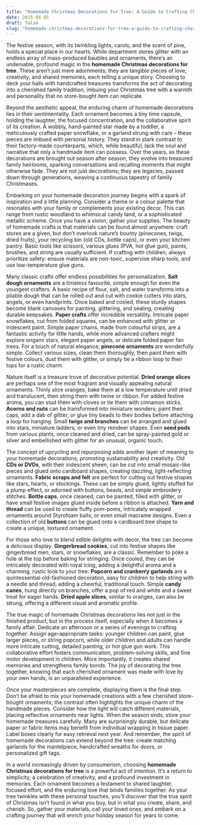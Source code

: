 ```yaml
---
title: "Homemade Christmas Decorations for Tree: A Guide to Crafting Cherished Holiday Memories"
date: 2025-04-05
draft: false
slug: "homemade-christmas-decorations-for-tree-a-guide-to-crafting-cherished-holiday-memories" 
---
```


The festive season, with its twinkling lights, carols, and the scent of pine, holds a special place in our hearts. While department stores glitter with an endless array of mass-produced baubles and ornaments, there’s an undeniable, profound magic in the **homemade Christmas decorations for tree**. These aren’t just mere adornments; they are tangible pieces of love, creativity, and shared memories, each telling a unique story. Choosing to deck your halls with handcrafted treasures transforms the act of decorating into a cherished family tradition, imbuing your Christmas tree with a warmth and personality that no store-bought item can replicate.

Beyond the aesthetic appeal, the enduring charm of homemade decorations lies in their sentimentality. Each ornament becomes a tiny time capsule, holding the laughter, the focused concentration, and the collaborative spirit of its creation. A wobbly, hand-painted star made by a toddler, a meticulously crafted paper snowflake, or a garland strung with care – these pieces are imbued with personal history. They stand in stark contrast to their factory-made counterparts, which, while beautiful, lack the soul and narrative that only a handmade item can possess. Over the years, as these decorations are brought out season after season, they evolve into treasured family heirlooms, sparking conversations and recalling moments that might otherwise fade. They are not just decorations; they are legacies, passed down through generations, weaving a continuous tapestry of family Christmases.

Embarking on your homemade decoration journey begins with a spark of inspiration and a little planning. Consider a theme or a colour palette that resonates with your family or complements your existing decor. This can range from rustic woodland to whimsical candy land, or a sophisticated metallic scheme. Once you have a vision, gather your supplies. The beauty of homemade crafts is that materials can be found almost anywhere: craft stores are a given, but don’t overlook nature’s bounty (pinecones, twigs, dried fruits), your recycling bin (old CDs, bottle caps), or even your kitchen pantry. Basic tools like scissors, various glues (PVA, hot glue gun), paints, brushes, and string are usually sufficient. If crafting with children, always prioritize safety: ensure materials are non-toxic, supervise sharp tools, and use low-temperature glue guns.

Many classic crafts offer endless possibilities for personalization. **Salt dough ornaments** are a timeless favourite, simple enough for even the youngest crafters. A basic recipe of flour, salt, and water transforms into a pliable dough that can be rolled out and cut with cookie cutters into stars, angels, or even handprints. Once baked and cooled, these sturdy shapes become blank canvases for painting, glittering, and sealing, creating durable keepsakes. **Paper crafts** offer incredible versatility. Intricate paper snowflakes, cut from folded squares, can be enhanced with glitter or iridescent paint. Simple paper chains, made from colourful strips, are a fantastic activity for little hands, while more advanced crafters might explore origami stars, elegant paper angels, or delicate folded paper fan trees. For a touch of natural elegance, **pinecone ornaments** are wonderfully simple. Collect various sizes, clean them thoroughly, then paint them with festive colours, dust them with glitter, or simply tie a ribbon loop to their tops for a rustic charm.

Nature itself is a treasure trove of decorative potential. **Dried orange slices** are perhaps one of the most fragrant and visually appealing natural ornaments. Thinly slice oranges, bake them at a low temperature until dried and translucent, then string them with twine or ribbon. For added festive aroma, you can stud them with cloves or tie them with cinnamon sticks. **Acorns and nuts** can be transformed into miniature wonders; paint their caps, add a dab of glitter, or glue tiny beads to their bodies before attaching a loop for hanging. Small **twigs and branches** can be arranged and glued into stars, miniature ladders, or even tiny reindeer shapes. Even **seed pods** from various plants, once cleaned and dried, can be spray-painted gold or silver and embellished with glitter for an unusual, organic touch.

The concept of upcycling and repurposing adds another layer of meaning to your homemade decorations, promoting sustainability and creativity. Old **CDs or DVDs**, with their iridescent sheen, can be cut into small mosaic-like pieces and glued onto cardboard shapes, creating dazzling, light-reflecting ornaments. **Fabric scraps and felt** are perfect for cutting out festive shapes like stars, hearts, or stockings. These can be simply glued, lightly stuffed for a plump effect, or adorned with buttons, beads, and simple embroidery stitches. **Bottle caps**, once cleaned, can be painted, filled with glitter, or have small festive images glued inside before a ribbon is attached. **Yarn and thread** can be used to create fluffy pom-poms, intricately wrapped ornaments around Styrofoam balls, or even small macrame designs. Even a collection of old **buttons** can be glued onto a cardboard tree shape to create a unique, textured ornament.

For those who love to blend edible delights with decor, the tree can become a delicious display. **Gingerbread cookies**, cut into festive shapes like gingerbread men, stars, or snowflakes, are a classic. Remember to poke a hole at the top before baking for stringing. Once cooled, they can be intricately decorated with royal icing, adding a delightful aroma and a charming, rustic look to your tree. **Popcorn and cranberry garlands** are a quintessential old-fashioned decoration, easy for children to help string with a needle and thread, adding a cheerful, traditional touch. Simple **candy canes**, hung directly on branches, offer a pop of red and white and a sweet treat for eager hands. **Dried apple slices**, similar to oranges, can also be strung, offering a different visual and aromatic profile.

The true magic of homemade Christmas decorations lies not just in the finished product, but in the process itself, especially when it becomes a family affair. Dedicate an afternoon or a series of evenings to crafting together. Assign age-appropriate tasks: younger children can paint, glue larger pieces, or string popcorn, while older children and adults can handle more intricate cutting, detailed painting, or hot glue gun work. This collaborative effort fosters communication, problem-solving skills, and fine motor development in children. More importantly, it creates shared memories and strengthens family bonds. The joy of decorating the tree together, knowing that each cherished ornament was made with love by your own hands, is an unparalleled experience.

Once your masterpieces are complete, displaying them is the final step. Don’t be afraid to mix your homemade creations with a few cherished store-bought ornaments; the contrast often highlights the unique charm of the handmade pieces. Consider how the light will catch different materials, placing reflective ornaments near lights. When the season ends, store your homemade treasures carefully. Many are surprisingly durable, but delicate paper or fabric items may benefit from individual wrapping in tissue paper. Label boxes clearly for easy retrieval next year. And remember, the spirit of homemade decorations can extend beyond the tree: create matching garlands for the mantelpiece, handcrafted wreaths for doors, or personalized gift tags.

In a world increasingly driven by consumerism, choosing **homemade Christmas decorations for tree** is a powerful act of intention. It’s a return to simplicity, a celebration of creativity, and a profound investment in memories. Each ornament becomes a testament to shared laughter, focused effort, and the enduring love that binds families together. As your tree twinkles with these personal touches, you’ll discover that the true spirit of Christmas isn’t found in what you buy, but in what you create, share, and cherish. So, gather your materials, call your loved ones, and embark on a crafting journey that will enrich your holiday season for years to come.